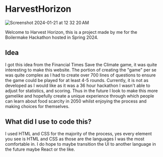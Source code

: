 # HarvestHorizon
![Screenshot 2024-01-21 at 12 32 20 AM](https://github.com/AshwathSingh/HarvestHorizon/assets/143448570/78c047be-4d39-48e0-9333-6da6265ff4ee)

Welcome to Harvest Horizon, this is a project made by me for the Boilermake Hackathon hosted in Spring 2024.


## Idea

I got this idea from the Financial Times Save the Climate game, it was quite interesting to make this website. The portion of creating the "game" per se was quite complex as I had to create over 700 lines of questions to ensure the game could be played for at least 4-5 rounds. Currently, it is not as developed as I would like as it was a 36 
hour hackathon I wasn't able to adjust for statistics, and scoring. Thus in the future I look to make this more gamelike and hopefully create a unique experience through which people can learn about food scarcity in 2050 whilst enjoying the process and making choices for themselves. 

## What did I use to code this?

I used HTML and CSS for the majority of the process, yes every element you see is HTML and CSS as those are the languages I was the most comfortable in. I do hope to maybe transition the UI to another language in the future maybe React or the like. 


